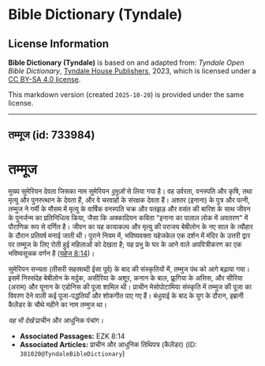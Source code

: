 # Bible Dictionary (Tyndale)

## License Information

**Bible Dictionary (Tyndale)** is based on and adapted from: _Tyndale Open Bible Dictionary_, [Tyndale House Publishers](https://tyndaleopenresources.com/), 2023, which is licensed under a [CC BY-SA 4.0 license](https://creativecommons.org/licenses/by-sa/4.0/legalcode.en).

This markdown version (created `2025-10-20`) is provided under the same license.



--------------------------------

## तम्मूज (id: 733984)

तम्मूज
======

मुख्य सुमेरियन देवता जिसका नाम सुमेरियन *दुमुज़ी* से लिया गया है। वह उर्वरता, वनस्पति और कृषि, तथा मृत्यु और पुनरुत्थान के देवता हैं, और वे चरवाहों के संरक्षक देवता हैं। अश्तर (इनाना) के पुत्र और पत्नी, तम्मुज ने गर्मी के मौसम में मृत्यु के वार्षिक वनस्पति चक्र और पतझड़ और वसंत की बारिश के साथ जीवन के पुनर्जन्म का प्रतिनिधित्व किया, जैसा कि अक्कादियन कविता "इनाना का पाताल लोक में अवतरण" में पौराणिक रूप से वर्णित है। जीवन का यह कायाकल्प और मृत्यु की पराजय बेबीलोन के नए साल के त्यौहार के दौरान प्रतिवर्ष मनाई जाती थी। पुराने नियम में, भविष्यवक्ता यहेजकेल एक दर्शन में मंदिर के उत्तरी द्वार पर तम्मूज के लिए रोती हुई महिलाओं को देखता है; यह प्रभु के घर के आने वाले अपवित्रीकरण का एक भविष्यसूचक वर्णन है ([यहेज 8:14](https://ref.ly/Ezek8:14))। 

सुमेरियन सभ्यता (तीसरी सहस्राब्दी ईसा पूर्व) के बाद की संस्कृतियों में, तम्मुज पंथ को आगे बढ़ाया गया। इसमें निस्संदेह बेबीलोन के मर्दुक, असीरिया के अशूर, कनान के बाल, फ्रूगिया के अत्तिस, और सीरिया (अराम) और यूनान के एडोनिस की पूजा शामिल थी। प्राचीन मेसोपोटामिया संस्कृति में तम्मुज की पूजा का विवरण देने वाली कई पूजा\-पद्धतियाँ और शोकगीत पाए गए हैं। बंधुयाई के बाद के युग के दौरान, इब्रानी कैलेंडर के चौथे महीने का नाम तम्मुज था।

*यह भी देखें* प्राचीन और आधुनिक पंचांग। 

* **Associated Passages:** EZK 8:14
* **Associated Articles:** प्राचीन और आधुनिक तिथिपत्र (कैलेंडर) (ID: `381020@TyndaleBibleDictionary`)


